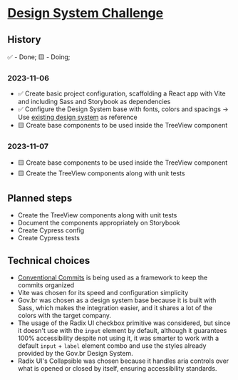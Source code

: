 # [Design System Challenge](https://gist.github.com/andersonba/6b1d07348e7baaf282a27259996d6520)

## History

✅ - Done;
🟨 - Doing;

### 2023-11-06

- ✅ Create basic project configuration, scaffolding a React app with Vite and including Sass and Storybook as dependencies
- ✅ Configure the Design System base with fonts, colors and spacings -> Use [existing design system](#technical-choices) as reference
- 🟨 Create base components to be used inside the TreeView component

### 2023-11-07

- 🟨 Create base components to be used inside the TreeView component
- 🟨 Create the TreeView components along with unit tests

## Planned steps

- Create the TreeView components along with unit tests
- Document the components appropriately on Storybook
- Create Cypress config
- Create Cypress tests

## Technical choices

- [Conventional Commits](https://www.conventionalcommits.org/en/v1.0.0/) is being used as a framework to keep the commits organized
- Vite was chosen for its speed and configuration simplicity
- Gov.br was chosen as a design system base because it is built with Sass, which makes the integration easier, and it shares a lot of the colors with the target company.
- The usage of the Radix UI checkbox primitive was considered, but since it doesn't use with the `input` element by default, although it guarantees 100% accessibility despite not using it, it was smarter to work with a default `input` + `label` element combo and use the styles already provided by the Gov.br Design System.
- Radix UI's Collapsible was chosen because it handles aria controls over what is opened or closed by itself, ensuring accessibility standards.